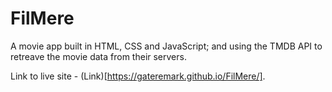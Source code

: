 # FilMere
A movie app built in HTML, CSS and JavaScript; and using the TMDB API to retreave the movie data from their servers.

Link to live site - (Link)[https://gateremark.github.io/FilMere/].
